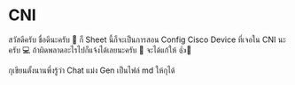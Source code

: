 # CNI
สวัสดีครับ ชื่อดีนะครับ 👋 ก็ Sheet นี้ก็จะเป็นการสอน Config Cisco Device ที่เจอใน CNI นะครับ 💻 ถ้าผิดพลาดอะไรไปก็แจ้งได้เลยนะครับ 📢 จะได้แก้ให้ 👍🔧

กุเขียนตั้งนานพึ่งรู้ว่า Chat แม่ง Gen เป็นไฟล์ md ให้กุได้
